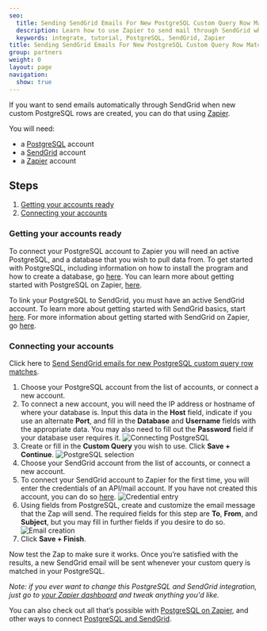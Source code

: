 ```yaml
---
seo:
  title: Sending SendGrid Emails For New PostgreSQL Custom Query Row Matches
  description: Learn how to use Zapier to send mail through SendGrid when new PostgreSQL rows are created.
  keywords: integrate, tutorial, PostgreSQL, SendGrid, Zapier
title: Sending SendGrid Emails For New PostgreSQL Custom Query Row Matches
group: partners
weight: 0
layout: page
navigation:
  show: true
---
```


If you want to send emails automatically through SendGrid when new custom PostgreSQL rows are created, you can do that using [Zapier](http://zapier.com).

You will need:

* a [PostgreSQL](http://www.postgresql.com) account
* a [SendGrid](http://sendgrid.com) account
* a [Zapier](http://zapier.com) account

## Steps

1. [Getting your accounts ready](#ready)
2. [Connecting your accounts](#connect)

### Getting your accounts ready<a name="ready"></a>


To connect your PostgreSQL account to Zapier you will need an active PostgreSQL, and a database that you wish to pull data from. To get started with PostgreSQL, including information on how to install the program and how to create a database, go [here](http://www.postgresql.org/docs/9.4/static/tutorial-start.html). You can learn more about getting started with PostgreSQL on Zapier, [here](https://zapier.com/help/postgresql/#how-get-started-postgresql).

To link your PostgreSQL to SendGrid, you must have an active SendGrid account. To learn more about getting started with SendGrid basics, start [here](https://sendgrid.com/docs/index.html). For more information about getting started with SendGrid on Zapier, go [here](https://zapier.com/help/sendgrid/#how-get-started-sendgrid).

### Connecting your accounts<a name="connect"></a>

Click here to [Send SendGrid emails for new PostgreSQL custom query row matches](https://zapier.com/zapbook/zaps/4781/send-sendgrid-emails-for-new-postgresql-custom-query-row-matches/).

1. Choose your PostgreSQL account from the list of accounts, or connect a new account.
2. To connect a new account, you will need the IP address or hostname of where your database is. Input this data in the **Host** field, indicate if you use an alternate **Port**, and fill in the **Database** and **Username** fields with the appropriate data. You may also need to fill out the **Password** field if your database user requires it.
![Connecting PostgreSQL](https://api.monosnap.com/rpc/file/download?id=OTK4dRBb1xZSxiiBDQXS4owNzpOlOf)
3. Create or fill in the **Custom Query** you wish to use. Click **Save + Continue**.
![PostgreSQL selection](https://api.monosnap.com/rpc/file/download?id=BFLSEIzfoiaq6RfAGiP6wJ7Tj7OzaH)
4. Choose your SendGrid account from the list of accounts, or connect a new account.
5. To connect your SendGrid account to Zapier for the first time, you will enter the credentials of an API/mail account. If you have not created this account, you can do so [here](https://sendgrid.com/credentials).
![Credential entry](https://api.monosnap.com/rpc/file/download?id=gAajRq9wMKNTN4HyEKzAMosD71ifb8)
6. Using fields from PostgreSQL, create and customize the email message that the Zap will send. The required fields for this step are **To**, **From**, and **Subject**, but you may fill in further fields if you desire to do so.
![Email creation](https://api.monosnap.com/rpc/file/download?id=PMa2LUCYaqGcvdy9pPUtMhtrUtp5nW)
7. Click **Save + Finish**.

Now test the Zap to make sure it works. Once you’re satisfied with the results, a new SendGrid email will be sent whenever your custom query is matched in your PostgreSQL.

*Note: if you ever want to change this PostgreSQL and SendGrid integration, just go to [your Zapier dashboard](https://zapier.com/app/dashboard) and tweak anything you'd like.*

You can also check out all that’s possible with [PostgreSQL on Zapier](https://zapier.com/zapbook/postgresql/), and other ways to connect [PostgreSQL and SendGrid](https://zapier.com/zapbook/postgresql/sendgrid).
